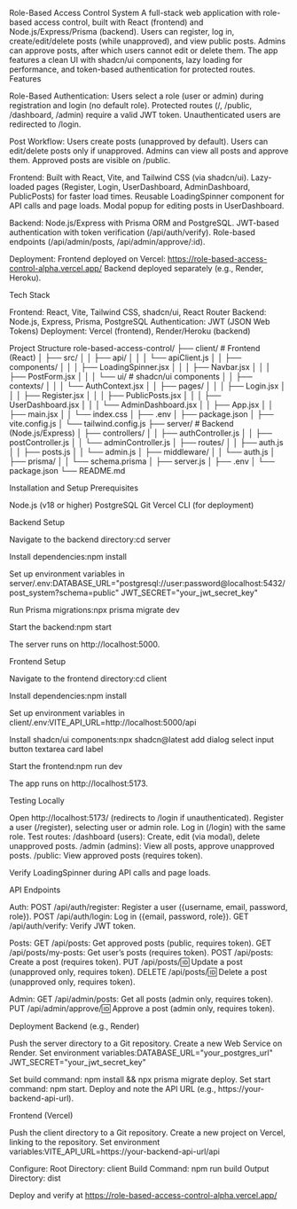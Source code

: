 Role-Based Access Control System
A full-stack web application with role-based access control, built with React (frontend) and Node.js/Express/Prisma (backend). Users can register, log in, create/edit/delete posts (while unapproved), and view public posts. Admins can approve posts, after which users cannot edit or delete them. The app features a clean UI with shadcn/ui components, lazy loading for performance, and token-based authentication for protected routes.
Features

Role-Based Authentication:
Users select a role (user or admin) during registration and login (no default role).
Protected routes (/, /public, /dashboard, /admin) require a valid JWT token.
Unauthenticated users are redirected to /login.


Post Workflow:
Users create posts (unapproved by default).
Users can edit/delete posts only if unapproved.
Admins can view all posts and approve them.
Approved posts are visible on /public.


Frontend:
Built with React, Vite, and Tailwind CSS (via shadcn/ui).
Lazy-loaded pages (Register, Login, UserDashboard, AdminDashboard, PublicPosts) for faster load times.
Reusable LoadingSpinner component for API calls and page loads.
Modal popup for editing posts in UserDashboard.


Backend:
Node.js/Express with Prisma ORM and PostgreSQL.
JWT-based authentication with token verification (/api/auth/verify).
Role-based endpoints (/api/admin/posts, /api/admin/approve/:id).


Deployment:
Frontend deployed on Vercel: https://role-based-access-control-alpha.vercel.app/
Backend deployed separately (e.g., Render, Heroku).



Tech Stack

Frontend: React, Vite, Tailwind CSS, shadcn/ui, React Router
Backend: Node.js, Express, Prisma, PostgreSQL
Authentication: JWT (JSON Web Tokens)
Deployment: Vercel (frontend), Render/Heroku (backend)

Project Structure
role-based-access-control/
├── client/                    # Frontend (React)
│   ├── src/
│   │   ├── api/
│   │   │   └── apiClient.js
│   │   ├── components/
│   │   │   ├── LoadingSpinner.jsx
│   │   │   ├── Navbar.jsx
│   │   │   ├── PostForm.jsx
│   │   │   └── ui/           # shadcn/ui components
│   │   ├── contexts/
│   │   │   └── AuthContext.jsx
│   │   ├── pages/
│   │   │   ├── Login.jsx
│   │   │   ├── Register.jsx
│   │   │   ├── PublicPosts.jsx
│   │   │   ├── UserDashboard.jsx
│   │   │   └── AdminDashboard.jsx
│   │   ├── App.jsx
│   │   ├── main.jsx
│   │   └── index.css
│   ├── .env
│   ├── package.json
│   ├── vite.config.js
│   └── tailwind.config.js
├── server/                    # Backend (Node.js/Express)
│   ├── controllers/
│   │   ├── authController.js
│   │   ├── postController.js
│   │   └── adminController.js
│   ├── routes/
│   │   ├── auth.js
│   │   ├── posts.js
│   │   └── admin.js
│   ├── middleware/
│   │   └── auth.js
│   ├── prisma/
│   │   └── schema.prisma
│   ├── server.js
│   ├── .env
│   └── package.json
└── README.md

Installation and Setup
Prerequisites

Node.js (v18 or higher)
PostgreSQL
Git
Vercel CLI (for deployment)

Backend Setup

Navigate to the backend directory:cd server


Install dependencies:npm install


Set up environment variables in server/.env:DATABASE_URL="postgresql://user:password@localhost:5432/post_system?schema=public"
JWT_SECRET="your_jwt_secret_key"


Run Prisma migrations:npx prisma migrate dev


Start the backend:npm start

The server runs on http://localhost:5000.

Frontend Setup

Navigate to the frontend directory:cd client


Install dependencies:npm install


Set up environment variables in client/.env:VITE_API_URL=http://localhost:5000/api


Install shadcn/ui components:npx shadcn@latest add dialog select input button textarea card label


Start the frontend:npm run dev

The app runs on http://localhost:5173.

Testing Locally

Open http://localhost:5173/ (redirects to /login if unauthenticated).
Register a user (/register), selecting user or admin role.
Log in (/login) with the same role.
Test routes:
/dashboard (users): Create, edit (via modal), delete unapproved posts.
/admin (admins): View all posts, approve unapproved posts.
/public: View approved posts (requires token).


Verify LoadingSpinner during API calls and page loads.

API Endpoints

Auth:
POST /api/auth/register: Register a user ({username, email, password, role}).
POST /api/auth/login: Log in ({email, password, role}).
GET /api/auth/verify: Verify JWT token.


Posts:
GET /api/posts: Get approved posts (public, requires token).
GET /api/posts/my-posts: Get user’s posts (requires token).
POST /api/posts: Create a post (requires token).
PUT /api/posts/:id: Update a post (unapproved only, requires token).
DELETE /api/posts/:id: Delete a post (unapproved only, requires token).


Admin:
GET /api/admin/posts: Get all posts (admin only, requires token).
PUT /api/admin/approve/:id: Approve a post (admin only, requires token).



Deployment
Backend (e.g., Render)

Push the server directory to a Git repository.
Create a new Web Service on Render.
Set environment variables:DATABASE_URL="your_postgres_url"
JWT_SECRET="your_jwt_secret_key"


Set build command: npm install && npx prisma migrate deploy.
Set start command: npm start.
Deploy and note the API URL (e.g., https://your-backend-api-url).

Frontend (Vercel)

Push the client directory to a Git repository.
Create a new project on Vercel, linking to the repository.
Set environment variables:VITE_API_URL=https://your-backend-api-url/api


Configure:
Root Directory: client
Build Command: npm run build
Output Directory: dist


Deploy and verify at https://role-based-access-control-alpha.vercel.app/
